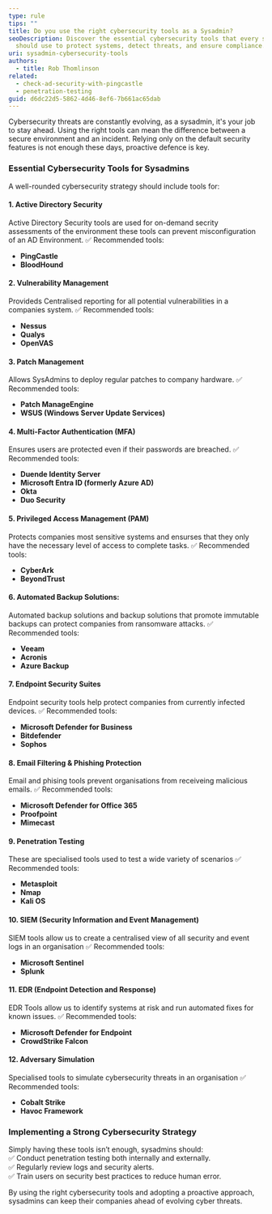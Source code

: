 ```yaml
---
type: rule
tips: ""
title: Do you use the right cybersecurity tools as a Sysadmin?
seoDescription: Discover the essential cybersecurity tools that every sysadmin
  should use to protect systems, detect threats, and ensure compliance.
uri: sysadmin-cybersecurity-tools
authors:
  - title: Rob Thomlinson
related:
  - check-ad-security-with-pingcastle
  - penetration-testing
guid: d6dc22d5-5862-4d46-8ef6-7b661ac65dab
---
```

Cybersecurity threats are constantly evolving, as a sysadmin, it's your job to stay ahead. Using the right tools can mean the difference between a secure environment and an incident. Relying only on the default security features is not enough these days, proactive defence is key.

<!--endintro-->

### Essential Cybersecurity Tools for Sysadmins

A well-rounded cybersecurity strategy should include tools for:  


#### 1. **Active Directory Security**
Active Directory Security tools are used for on-demand secrity assessments of the environment these tools can prevent misconfiguration of an AD Environment.
✅ Recommended tools:
- **PingCastle**
- **BloodHound**

#### 2. **Vulnerability Management**
Provideds Centralised reporting for all potential vulnerabilities in a companies system.
✅ Recommended tools:
- **Nessus**
- **Qualys**
- **OpenVAS**  

#### 3. **Patch Management**
Allows SysAdmins to deploy regular patches to company hardware.
✅ Recommended tools:
- **Patch ManageEngine**
- **WSUS (Windows Server Update Services)**

#### 4. **Multi-Factor Authentication (MFA)**
Ensures users are protected even if their passwords are breached.
✅ Recommended tools:
- **Duende Identity Server**
- **Microsoft Entra ID (formerly Azure AD)**
- **Okta**
- **Duo Security**

#### 5. **Privileged Access Management (PAM)**
Protects companies most sensitive systems and ensurses that they only have the necessary level of access to complete tasks.
✅ Recommended tools:
- **CyberArk**
- **BeyondTrust**
  
#### 6. **Automated Backup Solutions**:
Automated backup solutions and backup solutions that promote immutable backups can protect companies from ransomware attacks.
✅ Recommended tools:
- **Veeam**
- **Acronis**
- **Azure Backup**

#### 7. **Endpoint Security Suites**
Endpoint security tools help protect companies from currently infected devices.
✅ Recommended tools:
- **Microsoft Defender for Business**
- **Bitdefender**
- **Sophos**

#### 8. **Email Filtering & Phishing Protection**
Email and phising tools prevent organisations from receiveing malicious emails.
✅ Recommended tools:
- **Microsoft Defender for Office 365**
- **Proofpoint**
- **Mimecast**

#### 9. **Penetration Testing**
These are specialised tools used to test a wide variety of scenarios
✅ Recommended tools:
- **Metasploit**
- **Nmap**
- **Kali OS**

#### 10. **SIEM (Security Information and Event Management)**
SIEM tools allow us to create a centralised view of all security and event logs in an organisation
✅ Recommended tools:
- **Microsoft Sentinel**
- **Splunk**

#### 11. **EDR (Endpoint Detection and Response)**
EDR Tools allow us to identify systems at risk and run automated fixes for known issues.
✅ Recommended tools:
- **Microsoft Defender for Endpoint**
- **CrowdStrike Falcon**

#### 12. **Adversary Simulation**
Specialised tools to simulate cybersecurity threats in an organisation
✅ Recommended tools:
- **Cobalt Strike**
- **Havoc Framework**

### Implementing a Strong Cybersecurity Strategy

Simply having these tools isn’t enough, sysadmins should:\
✅ Conduct penetration testing both internally and externally.\
✅ Regularly review logs and security alerts.\
✅ Train users on security best practices to reduce human error.

By using the right cybersecurity tools and adopting a proactive approach, sysadmins can keep their companies ahead of evolving cyber threats.
